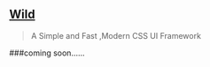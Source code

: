 ## [Wild](https://github.com/SeuHkx/Wild "Wild")

> A Simple and Fast ,Modern CSS UI Framework

###coming soon......
